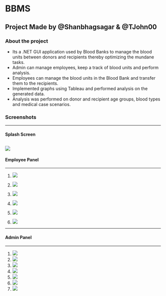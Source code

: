 # BBMS

## Project Made by @Shanbhagsagar & @TJohn00

### About the project

- Its a .NET GUI application used by Blood Banks to manage the blood units between donors and recipients thereby optimizing the mundane tasks. 
- Admin can manage employees, keep a track of blood units and perform analysis.
- Employees can manage the blood units in the Blood Bank and transfer them to the recipients.
- Implemented graphs using Tableau and performed analysis on the generated data.
- Analysis was performed on donor and recipient age groups, blood types and medical case scenarios.

### Screenshots
---
#### Splash Screen
![](https://github.com/Shanbhagsagar/BBMS/blob/main/BBMS%20Screenshot/1splashscreen.png)
---
#### Employee Panel
---
1. ![](https://github.com/Shanbhagsagar/BBMS/blob/main/BBMS%20Screenshot/2loginscreen.png)

2. ![](https://github.com/Shanbhagsagar/BBMS/blob/main/BBMS%20Screenshot/3empscreen.png)

3. ![](https://github.com/Shanbhagsagar/BBMS/blob/main/BBMS%20Screenshot/4adddoner.png)

4. ![](https://github.com/Shanbhagsagar/BBMS/blob/main/BBMS%20Screenshot/5viewdonor.png)

5. ![](https://github.com/Shanbhagsagar/BBMS/blob/main/BBMS%20Screenshot/6addpatient.png)

6. ![](https://github.com/Shanbhagsagar/BBMS/blob/main/BBMS%20Screenshot/7viewpatient.png)
---
#### Admin Panel
---
1. ![](https://github.com/Shanbhagsagar/BBMS/blob/main/BBMS%20Screenshot/9adminloginscreen.png)
2. ![](https://github.com/Shanbhagsagar/BBMS/blob/main/BBMS%20Screenshot/8adminscreen.png)
3. ![](https://github.com/Shanbhagsagar/BBMS/blob/main/BBMS%20Screenshot/10addemp.png)
4. ![](https://github.com/Shanbhagsagar/BBMS/blob/main/BBMS%20Screenshot/11viewemp.png)
5. ![](https://github.com/Shanbhagsagar/BBMS/blob/main/BBMS%20Screenshot/12analysis1.png)
6. ![](https://github.com/Shanbhagsagar/BBMS/blob/main/BBMS%20Screenshot/12analysis2.png)
7. ![](https://github.com/Shanbhagsagar/BBMS/blob/main/BBMS%20Screenshot/12analysis3.png)
